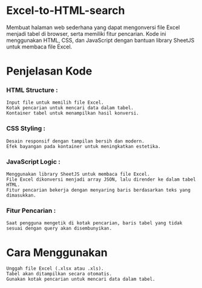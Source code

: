 # Excel-to-HTML-search
Membuat halaman web sederhana yang dapat mengonversi file Excel menjadi tabel di browser, serta memiliki fitur pencarian. Kode ini menggunakan HTML, CSS, dan JavaScript dengan bantuan library SheetJS untuk membaca file Excel.

# Penjelasan Kode
### HTML Structure :
```
Input file untuk memilih file Excel.
Kotak pencarian untuk mencari data dalam tabel.
Kontainer tabel untuk menampilkan hasil konversi.
```
### CSS Styling :
```
Desain responsif dengan tampilan bersih dan modern.
Efek bayangan pada kontainer untuk meningkatkan estetika.
```
### JavaScript Logic :
```
Menggunakan library SheetJS untuk membaca file Excel.
File Excel dikonversi menjadi array JSON, lalu dirender ke dalam tabel HTML.
Fitur pencarian bekerja dengan menyaring baris berdasarkan teks yang dimasukkan.
```
### Fitur Pencarian :
```
Saat pengguna mengetik di kotak pencarian, baris tabel yang tidak sesuai dengan query akan disembunyikan.
```

# Cara Menggunakan
```
Unggah file Excel (.xlsx atau .xls).
Tabel akan ditampilkan secara otomatis.
Gunakan kotak pencarian untuk mencari data dalam tabel.
```
